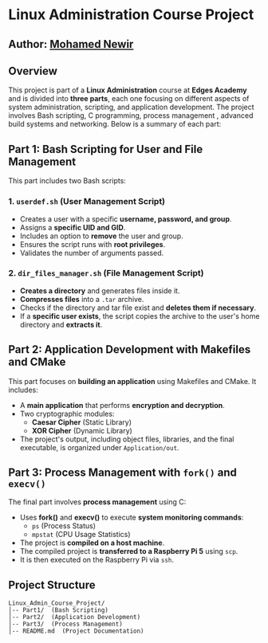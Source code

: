 # Linux Administration Course Project
## Author: [Mohamed Newir](https://www.linkedin.com/in/mohamed-newir-a8a572182)

## Overview
This project is part of a **Linux Administration** course at **Edges Academy** and is divided into **three parts**, each one focusing on different aspects of system administration, scripting, and application development. The project involves Bash scripting, C programming, process management , advanced build systems  and networking. Below is a summary of each part:

## Part 1: Bash Scripting for User and File Management
This part includes two Bash scripts:

### 1. `userdef.sh` (User Management Script)
- Creates a user with a specific **username, password, and group**.
- Assigns a **specific UID and GID**.
- Includes an option to **remove** the user and group.
- Ensures the script runs with **root privileges**.
- Validates the number of arguments passed.

### 2. `dir_files_manager.sh` (File Management Script)
- **Creates a directory** and generates files inside it.
- **Compresses files** into a `.tar` archive.
- Checks if the directory and tar file exist and **deletes them if necessary**.
- If a **specific user exists**, the script copies the archive to the user's home directory and **extracts it**.

## Part 2: Application Development with Makefiles and CMake
This part focuses on **building an application** using Makefiles and CMake. It includes:

- A **main application** that performs **encryption and decryption**.
- Two cryptographic modules:
  - **Caesar Cipher** (Static Library)
  - **XOR Cipher** (Dynamic Library)
- The project's output, including object files, libraries, and the final executable, is organized under `Application/out`.

## Part 3: Process Management with `fork()` and `execv()`
The final part involves **process management** using C:

- Uses **fork()** and **execv()** to execute **system monitoring commands**:
  - `ps` (Process Status)
  - `mpstat` (CPU Usage Statistics)
- The project is **compiled on a host machine**.
- The compiled project is **transferred to a Raspberry Pi 5** using `scp`.
- It is then executed on the Raspberry Pi via `ssh`.

## Project Structure
```
Linux_Admin_Course_Project/
│-- Part1/  (Bash Scripting)
│-- Part2/  (Application Development)
│-- Part3/  (Process Management)
│-- README.md  (Project Documentation)
```